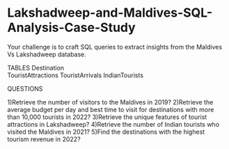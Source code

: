 # Lakshadweep-and-Maldives-SQL-Analysis-Case-Study

Your challenge is to craft SQL queries to extract insights from the Maldives Vs Lakshadweep database.

TABLES
Destination                               
TouristAttractions
TouristArrivals
IndianTourists

QUESTIONS

1)Retrieve the number of visitors to the Maldives in 2019?
2)Retrieve the average budget per day and best time to visit for destinations with more than 10,000 tourists in 2022?
3)Retrieve the unique features of tourist attractions in Lakshadweep?
4)Retrieve the number of Indian tourists who visited the Maldives in 2021?
5)Find the destinations with the highest tourism revenue in 2022?

